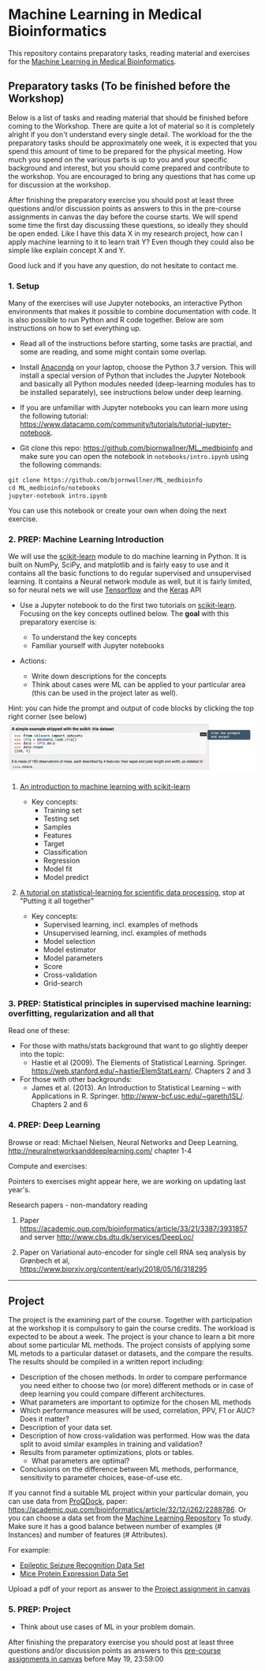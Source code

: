 # Machine Learning in Medical Bioinformatics

This repository contains preparatory tasks, reading material and exercises for the [Machine Learning in Medical Bioinformatics](https://canvas.instructure.com/courses/1308611).

## Preparatory tasks (To be finished before the Workshop)
Below is a list of tasks and reading material that should be finished before coming to the Workshop. There are quite a lot of material so it is completely alright if you don't understand every single detail. The workload for the the preparatory tasks should be approximately one week, it is expected that you spend this amount of time to be prepared for the physical meeting. How much you spend on the various parts is up to you and your specific background and interest, but you should come prepared and contribute to the workshop. You are encouraged to bring any questions that has come up for discussion at the workshop.
 
After finishing the preparatory exercise you should post at least three questions and/or discussion points as answers to this in the pre-course assignments in canvas the day before the course starts.  We will spend some time the first day discussing these questions, so ideally they should be open ended. Like I have this data X in my research project, how can I apply machine learning to it to learn trait Y? Even though they could also be simple like explain concept X and Y.


Good luck and if you have any question, do not hesitate to contact me. 


### 1. Setup

Many of the exercises will use Jupyter notebooks, an interactive Python environments that makes it possible to combine documentation with code. It is also possible to run Python and R code together. Below are som instructions on how to set everything up.

* Read all of the instructions before starting, some tasks are practial, and some are reading, and some might contain some overlap.

* Install [Anaconda](https://www.anaconda.com/download/) on your laptop, choose the Python 3.7 version. This will install a special version of Python that includes the Jupyter Notebook and basically all Python modules needed (deep-learning modules has to be installed separately), see instructions below under deep learning. 

* If you are unfamiliar with Jupyter notebooks you can learn more using the following tutorial: https://www.datacamp.com/community/tutorials/tutorial-jupyter-notebook. 

* Git clone this repo: https://github.com/bjornwallner/ML_medbioinfo and make sure you can open the notebook in `notebooks/intro.ipynb` using the following commands:
```
git clone https://github.com/bjornwallner/ML_medbioinfo
cd ML_medbioinfo/notebooks
jupyter-notebook intro.ipynb
```
You can use this notebook or create your own when doing the next exercise.

### 2. PREP: Machine Learning Introduction 
We will use the [scikit-learn](http://scikit-learn.org/stable/index.html) module to do machine learning in Python. It is built on NumPy, SciPy, and matplotlib and is fairly easy to use and it contains all the basic functions to do regular supervised and unsupervised learning. It contains a Neural network module as well, but it is fairly limited, so for neural nets we will use [Tensorflow](http://tensorflow.org) and the [Keras](http://keras.io) API

* Use a Jupyter notebook to do the first two tutorials on  [scikit-learn](http://scikit-learn.org/stable/tutorial/).
Focusing on the key concepts outlined below. The **goal** with this preparatory exercise is:

  * To understand the key concepts
  * Familiar yourself with Jupyter notebooks

* Actions:

  * Write down descriptions for the concepts
  * Think about cases were ML can be applied to your particular area (this can be used in the project later as well).
	
Hint: you can hide the prompt and output of code blocks by clicking the top right corner (see below) ![hide_prompt](images/hide_prompt.png)

  1. [An introduction to machine learning with scikit-learn](http://scikit-learn.org/stable/tutorial/basic/tutorial.html)
     * Key concepts:
       * Training set
       * Testing set
       * Samples
       * Features
       * Target
       * Classification
       * Regression
       * Model fit
       * Model predict

  2. [A tutorial on statistical-learning for scientific data processing](http://scikit-learn.org/stable/tutorial/statistical_inference/index.html), stop at "Putting it all together"
     * Key concepts:
       * Supervised learning, incl. examples of methods
       * Unsupervised learning, incl. examples of methods
       * Model selection
       * Model estimator
       * Model parameters
       * Score
       * Cross-validation
       * Grid-search


### 3. PREP: Statistical principles in supervised machine learning: overfitting, regularization and all that
Read one of these:

* For those with maths/stats background that want to go slightly deeper into the topic:
  * Hastie et al (2009). The Elements of Statistical Learning. Springer. https://web.stanford.edu/~hastie/ElemStatLearn/. Chapters 2 and 3
* For those with other backgrounds:
  * James et al. (2013). An Introduction to Statistical Learning – with Applications in R. Springer. http://www-bcf.usc.edu/~gareth/ISL/. Chapters 2 and 6



### 4. PREP: Deep Learning 

Browse or read: Michael Nielsen, Neural Networks and Deep Learning, http://neuralnetworksanddeeplearning.com/ chapter 1-4

Compute and exercises:

Pointers to exercises might appear here, we are working on updating last year's.

<!--
We will use Jupyter Notebooks to run exercises in PyTorch. To get to that you need to install Anaconda and PyTorch  
 
1. __Before course__: Follow the instructions in https://github.com/DeepLearningDTU/02456-deep-learning to install until the section called Native (no need to install TensorFlow). If you already have Anaconda installed from above, just skip this step. 

2. __Before course__: Install PyTorch (https://pytorch.org/). If you followed instruction from above, you have 'conda' package manager and Python version 3.6 installed, you will need to select those to get the PyTorch install command.

3. __Before course__: Run exercises in https://github.com/munkai/pytorch-tutorial/tree/master/1_novice (Do not run exercises involving Cuda)

4. At the course we will run exercises from https://github.com/munkai/pytorch-tutorial/tree/master/2_intermediate

There are also pointers to additional reading material in the notebooks. This is not mandatory.

-->

Research papers - non-mandatory reading

1. Paper https://academic.oup.com/bioinformatics/article/33/21/3387/3931857 and server http://www.cbs.dtu.dk/services/DeepLoc/

2. Paper on Variational auto-encoder for single cell RNA seq analysis by Grønbech et al,  https://www.biorxiv.org/content/early/2018/05/16/318295



----------------------

## Project
The project is the examining part of the course. Together with participation at the workshop it is compulsory to gain the course credits. The workload is expected to be about a week. The project is your chance to learn a bit more about some particular ML methods. The project consists of applying some ML metods to a particular dataset or datasets, and the compare the results. The results should be compiled in a written report including: 

* Description of the chosen methods. In order to compare performance you need either to choose two (or more) different methods or in case of deep learning you could compare different architectures. 
* What parameters are important to optimize for the chosen ML methods
* Which performance measures will be used, correlation, PPV, F1 or AUC? Does it matter?
* Description of your data set.
* Description of how cross-validation was performed. How was the data split to avoid similar examples in training and validation?
* Results from parameter optimizations, plots or tables.
  * What parameters are optimal?
* Conclusions on the difference between ML methods, performance, sensitivity to parameter choices, ease-of-use etc.

If you cannot find a suitable ML project within your particular domain, you can use data from [ProQDock](data/ProQDock.csv), paper: https://academic.oup.com/bioinformatics/article/32/12/i262/2288786. Or you can choose a data set from the [Machine Learning Repository](http://archive.ics.uci.edu/ml/) To study. Make sure it has a good balance between number of examples (# Instances) and number of features (# Attributes).

For example:

* [Epileptic Seizure Recognition Data Set](http://archive.ics.uci.edu/ml/datasets/Epileptic+Seizure+Recognition)
* [Mice Protein Expression Data Set](http://archive.ics.uci.edu/ml/datasets/Mice+Protein+Expression)


Upload a pdf of your report as answer to the [Project assignment in canvas](https://canvas.instructure.com/courses/1308611/assignments/8749314)

### 5. PREP: Project
* Think about use cases of ML in your problem domain.


After finishing the preparatory exercise you should post at least three questions and/or discussion points as answers to this [pre-course assignments in canvas](https://canvas.instructure.com/courses/1308611/assignments/) before May 19, 23:59:00
